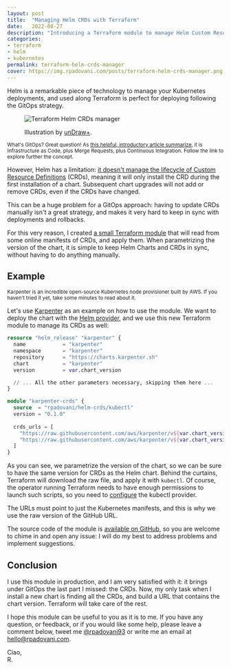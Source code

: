 ```yaml
---
layout: post
title:  "Managing Helm CRDs with Terraform"
date:   2022-08-27
description: "Introducing a Terraform module to manage Helm Custom Resource Definitions (CRDs) through code."
categories:
- terraform
- helm
- kubernetes
permalink: terraform-helm-crds-manager
cover: https://img.rpadovani.com/posts/terraform-helm-crds-manager.png
---
```


Helm is a remarkable piece of technology to manage your Kubernetes deployments, and used along Terraform is perfect for deploying following the GitOps strategy.

<figure>
    <img src="https://img.rpadovani.com/posts/terraform-helm-crds-manager.png" alt="Terraform Helm CRDs manager" />
    <figcaption>
      <p><span>Illustration by <a href="https://plus.undraw.co/" target="_blank">unDraw+</a>.</span></p>
    </figcaption>
</figure>

<small>What's GitOps? Great question! As <a href="https://about.gitlab.com/topics/gitops/" target="_blank"> this helpful, introductory article summarize</a>, it is Infrastructure as Code, plus Merge Requests, plus Continuous Integration. Follow the link to explore further the concept.</small>

However, Helm has a limitation: [it doesn't manage the lifecycle of Custom Resource Definitions] (CRDs), meaning it will only install the CRD during the first installation of a chart. Subsequent chart upgrades will not add or remove CRDs, even if the CRDs have changed.

This can be a huge problem for a GitOps approach: having to update CRDs manually isn't a great strategy, and makes it very hard to keep in sync with deployments and rollbacks.

For this very reason, I created [a small Terraform module] that will read from some online manifests of CRDs, and apply them. When parametrizing the version of the chart, it is simple to keep Helm Charts and CRDs in sync, without having to do anything manually.

## Example

<small>Karpenter is an incredible open-source Kubernetes node provisioner built by AWS. If you haven't tried it yet, take some minutes to read about it.</small>

Let's use [Karpenter] as an example on how to use the module. We want to deploy the chart with the [Helm provider], and we use this new Terraform module to manage its CRDs as well:

```terraform
resource "helm_release" "karpenter" {
  name            = "karpenter"
  namespace       = "karpenter"
  repository      = "https://charts.karpenter.sh"
  chart           = "karpenter"
  version         = var.chart_version

  // ... All the other parameters necessary, skipping them here ...
}

module "karpenter-crds" {
  source  = "rpadovani/helm-crds/kubectl"
  version = "0.1.0"
  
  crds_urls = [
    "https://raw.githubusercontent.com/aws/karpenter/v${var.chart_version}/charts/karpenter/crds/karpenter.sh_provisioners.yaml",
    "https://raw.githubusercontent.com/aws/karpenter/v${var.chart_version}/charts/karpenter/crds/karpenter.k8s.aws_awsnodetemplates.yaml"
  ]
}
```

As you can see, we parametrize the version of the chart, so we can be sure to have the same version for CRDs as the Helm chart. Behind the curtains, Terraform will download the raw file, and apply it with `kubectl`. Of course, the operator running Terraform needs to have enough permissions to launch such scripts, so you need to [configure] the kubectl provider.

The URLs must point to just the Kubernetes manifests, and this is why we use the raw version of the GitHub URL.

The source code of the module is [available on GitHub], so you are welcome to chime in and open any issue: I will do my best to address problems and implement suggestions.

## Conclusion

I use this module in production, and I am very satisfied with it: it brings under GitOps the last part I missed: the CRDs. Now, my only task when I install a new chart is finding all the CRDs, and build a URL that contains the chart version. Terraform will take care of the rest.

I hope this module can be useful to you as it is to me. If you have any question, or feedback, or if you would like some help, please leave a comment below, tweet me [@rpadovani93][twitter] or write me an email at [hello@rpadovani.com][email].

  
Ciao,  
R.

[it doesn't manage the lifecycle of Custom Resource Definitions]: https://helm.sh/docs/chart_best_practices/custom_resource_definitions/
[a small Terraform module]: https://registry.terraform.io/modules/rpadovani/helm-crds/kubectl/latest
[Karpenter]: https://github.com/aws/karpenter
[configure]: https://registry.terraform.io/providers/gavinbunney/kubectl/latest/docs#configuration
[available on GitHub]: https://github.com/rpadovani/terraform-kubectl-helm-crds
[Helm provider]: https://registry.terraform.io/providers/hashicorp/helm/latest/docs

[twitter]: https://twitter.com/rpadovani93
[email]: mailto:hello@rpadovani.com


